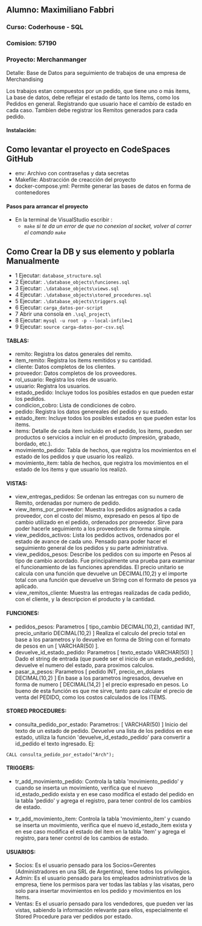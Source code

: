 ## Alumno: Maximiliano Fabbri

### Curso: Coderhouse - SQL

### Comision: 57190

### Proyecto: Merchanmanger

Detalle: Base de Datos para seguimiento de trabajos de una empresa de Merchandising

Los trabajos estan compuestos por un pedido, que tiene uno o más items, La base de datos, debe reflejar el estado de tanto los Items, como los Pedidos en general.
Registrando que usuario hace el cambio de estado en cada caso.
Tambien debe registrar los Remitos generados para cada pedido.

#### Instalación:
## Como levantar el proyecto en CodeSpaces GitHub
* env: Archivo con contraseñas y data secretas
* Makefile: Abstracción de creacción del proyecto
* docker-compose.yml: Permite generar las bases de datos en forma de contenedores

#### Pasos para arrancar el proyecto

* En la terminal de VisualStudio escribir :
    - `make` _si te da un error de que no conexion al socket, volver al correr el comando `make`_
   
## Como Crear la DB y sus elemento y poblarla Manualmente

- 1 Ejecutar: `database_structure.sql`
- 2 Ejecutar: `.\database_objects\funciones.sql`
- 3 Ejecutar: `.\database_objects\views.sql`
- 4 Ejecutar: `.\database_objects\stored_procedures.sql`
- 5 Ejecutar: `.\database_objects\triggers.sql`
- 6 Ejecutar: `carga_datos-por-script`
- 7 Abrir una consola en `.\sql_project\`
- 8 Ejecutar: `mysql -u root -p --local-infile=1`
- 9 Ejecutar: `source carga-datos-por-csv.sql`

#### TABLAS:
- remito: Registra los datos generales del remito.
- item_remito: Registra los items remitidos y su cantidad.
- cliente: Datos completos de los clientes.
- proveedor: Datos completos de los proveedores.
- rol_usuario: Registra los roles de usuario.
- usuario: Registra los usuarios.
- estado_pedido: Incluye todos los posibles estados en que pueden estar los pedidos.
- condicion_cobro: Lista de condiciones de cobro.
- pedido: Registra los datos genereales del pedido y su estado.
- estado_item: Incluye todos los posibles estados en que pueden estar los items.
- items: Detalle de cada item incluido en el pedido, los items, pueden ser productos o servicios a incluir en el producto (impresión, grabado, bordado, etc.).
- movimiento_pedido: Tabla de hechos, que registra los movimientos en el estado de los pedidos y que usuario los realizó.
- movimiento_item: tabla de hechos, que registra los movimientos en el estado de los items y que usuario los realizó.

#### VISTAS:
- view_entregas_pedidos: Se ordenan las entregas con su numero de Remito, ordenadas por numero de pedido.
- view_items_por_proveedor: Muestra los pedidos asignados a cada proveedor, con el costo del mismo, expresado en pesos al tipo de cambio utilizado en el pedido, ordenados por proveedor. Sirve para poder hacerle seguimiento a los proveedores de forma simple.
- view_pedidos_activos: Lista los pedidos activos, ordenados por el estado de avance de cada uno. Pensado para poder hacer el seguimiento general de los pedidos y su parte administrativa.
- view_pedidos_pesos: Describe los pedidos con su importe en Pesos al tipo de cambio acordado. Fue principalmente una prueba para examinar el funcionamiento de las funciones aprendidas. El precio unitario se calcula con una función que devuelve un DECIMAL(10,2) y el importe total con una función que devuelve un String con el formato de pesos ya aplicado.
- view_remitos_cliente: Muestra las entregas realizadas de cada pedido, con el cliente, y la descripcion el producto y la cantidad.

#### FUNCIONES:
- pedidos_pesos:
    Parametros [ tipo_cambio DECIMAL(10,2), cantidad INT, precio_unitario DECIMAL(10,2) ]
    Realiza el calculo del precio total en base a los parametros y lo devuelve en forma de String con el formato de pesos en un [ VARCHAR(50) ].
- devuelve_id_estado_pedido:
    Parametros [ texto_estado VARCHAR(50) ]
    Dado el string de entrada (que puede ser el inicio de un estado_pedido), devuelve el numero del estado, para proximos calculos.
- pasar_a_pesos:
    Parametros [ pedido INT,  precio_en_dolares DECIMAL(10,2) ]
    En base a los parametros ingresados, devuelve en forma de numero [ DECIMAL(14,2) ] el precio expresado en pesos. Lo bueno de esta función es que me sirve, tanto para calcular el precio de venta del PEDIDO, como los costos calculados de los ITEMS. 

#### STORED PROCEDURES:
- consulta_pedido_por_estado:
    Parametros: [ VARCHAR(50) ] Inicio del texto de un estado de pedido.
    Devuelve una lista de los pedidos en ese estado, utiliza la función 'devuelve_id_estado_pedido' para convertir a id_pedido el texto ingresado.
Ej:  
```
CALL consulta_pedido_por_estado("Arch");
```

#### TRIGGERS:
- tr_add_movimiento_pedido:
  Controla la tabla 'movimiento_pedido' y cuando se inserta un movimiento, verifica que el nuevo id_estado_pedido exista y en ese caso modifica el estado del pedido en la tabla 'pedido' y agrega el registro, para tener control de los cambios de estado.

- tr_add_movimiento_item:
  Controla la tabla 'movimiento_item' y cuando se inserta un movimiento, verifica que el nuevo id_estado_item exista y en ese caso modifica el estado del item en la tabla 'item' y agrega el registro, para tener control de los cambios de estado.

#### USUARIOS:
- Socios:
  Es el usuario pensado para los Socios=Gerentes (Administradores en una SRL de Argentina), tiene todos los privilegios.
- Admin:
  Es el usuario pensado para los empleados administrativos de la empresa, tiene los permisos para ver todas las tablas y las visatas, pero solo para insertar movimientos en los pedido y movimientos en los Items.
- Ventas:
  Es el usuario pensado para los vendedores, que pueden ver las vistas, sabiendo la información relevante para ellos, especialmente el Stored Procedure para ver pedidos por estado.



